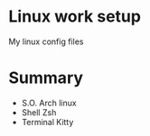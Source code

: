 # Linux work setup
My linux config files

# Summary
- S.O.          Arch linux
- Shell         Zsh
- Terminal      Kitty
